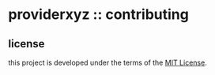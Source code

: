 # providerxyz :: contributing

## license

this project is developed under the terms of the [MIT License][mit-license-url].

[code-of-conduct-url]: https://github.com/revaturexyz/providerxyz/blob/master/.github/CODE-OF-CONDUCT.md 'CODE OF CONDUCT'
[mit-license-url]: https://github.com/revaturexyz/providerxyz/blob/master/LICENSE.txt 'MIT LICENSE'
